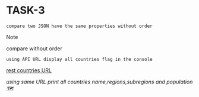 # TASK-3

`compare two JSON have the same properties without order`

>[!NOTE]
>compare without order

[^1]: create two objects with same properties 

[^2]: compare the objects and display whether the two objects are same.

`using API URL display all countries flag in the console`

[rest countries URL](https://restcountries.com/v3.1/all)

*using same URL print all countries name,regions,subregions and population:world_map:*
